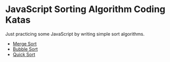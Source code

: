 # JavaScript Sorting Algorithm Coding Katas

Just practicing some JavaScript by writing simple sort algorithms.

* [Merge Sort](mergesort/README.md)
* [Bubble Sort](bubblesort/README.md)
* [Quick Sort](quicksort/README.md)
